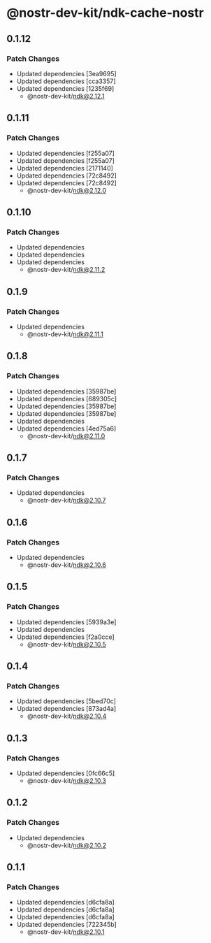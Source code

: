 # @nostr-dev-kit/ndk-cache-nostr

## 0.1.12

### Patch Changes

- Updated dependencies [3ea9695]
- Updated dependencies [cca3357]
- Updated dependencies [1235f69]
    - @nostr-dev-kit/ndk@2.12.1

## 0.1.11

### Patch Changes

- Updated dependencies [f255a07]
- Updated dependencies [f255a07]
- Updated dependencies [2171140]
- Updated dependencies [72c8492]
- Updated dependencies [72c8492]
    - @nostr-dev-kit/ndk@2.12.0

## 0.1.10

### Patch Changes

- Updated dependencies
- Updated dependencies
- Updated dependencies
    - @nostr-dev-kit/ndk@2.11.2

## 0.1.9

### Patch Changes

- Updated dependencies
    - @nostr-dev-kit/ndk@2.11.1

## 0.1.8

### Patch Changes

- Updated dependencies [35987be]
- Updated dependencies [689305c]
- Updated dependencies [35987be]
- Updated dependencies [35987be]
- Updated dependencies
- Updated dependencies [4ed75a6]
    - @nostr-dev-kit/ndk@2.11.0

## 0.1.7

### Patch Changes

- Updated dependencies
    - @nostr-dev-kit/ndk@2.10.7

## 0.1.6

### Patch Changes

- Updated dependencies
    - @nostr-dev-kit/ndk@2.10.6

## 0.1.5

### Patch Changes

- Updated dependencies [5939a3e]
- Updated dependencies
- Updated dependencies [f2a0cce]
    - @nostr-dev-kit/ndk@2.10.5

## 0.1.4

### Patch Changes

- Updated dependencies [5bed70c]
- Updated dependencies [873ad4a]
    - @nostr-dev-kit/ndk@2.10.4

## 0.1.3

### Patch Changes

- Updated dependencies [0fc66c5]
    - @nostr-dev-kit/ndk@2.10.3

## 0.1.2

### Patch Changes

- Updated dependencies
    - @nostr-dev-kit/ndk@2.10.2

## 0.1.1

### Patch Changes

- Updated dependencies [d6cfa8a]
- Updated dependencies [d6cfa8a]
- Updated dependencies [d6cfa8a]
- Updated dependencies [722345b]
    - @nostr-dev-kit/ndk@2.10.1
